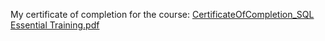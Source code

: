 My certificate of completion for the course:
[CertificateOfCompletion_SQL Essential Training.pdf](https://github.com/user-attachments/files/16362773/CertificateOfCompletion_SQL.Essential.Training.pdf)
